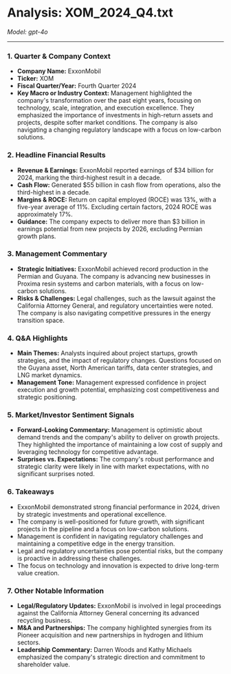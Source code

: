 # Analysis: XOM_2024_Q4.txt

*Model: gpt-4o*

---

### 1. Quarter & Company Context
- **Company Name:** ExxonMobil
- **Ticker:** XOM
- **Fiscal Quarter/Year:** Fourth Quarter 2024
- **Key Macro or Industry Context:** Management highlighted the company's transformation over the past eight years, focusing on technology, scale, integration, and execution excellence. They emphasized the importance of investments in high-return assets and projects, despite softer market conditions. The company is also navigating a changing regulatory landscape with a focus on low-carbon solutions.

### 2. Headline Financial Results
- **Revenue & Earnings:** ExxonMobil reported earnings of $34 billion for 2024, marking the third-highest result in a decade.
- **Cash Flow:** Generated $55 billion in cash flow from operations, also the third-highest in a decade.
- **Margins & ROCE:** Return on capital employed (ROCE) was 13%, with a five-year average of 11%. Excluding certain factors, 2024 ROCE was approximately 17%.
- **Guidance:** The company expects to deliver more than $3 billion in earnings potential from new projects by 2026, excluding Permian growth plans.

### 3. Management Commentary
- **Strategic Initiatives:** ExxonMobil achieved record production in the Permian and Guyana. The company is advancing new businesses in Proxima resin systems and carbon materials, with a focus on low-carbon solutions.
- **Risks & Challenges:** Legal challenges, such as the lawsuit against the California Attorney General, and regulatory uncertainties were noted. The company is also navigating competitive pressures in the energy transition space.

### 4. Q&A Highlights
- **Main Themes:** Analysts inquired about project startups, growth strategies, and the impact of regulatory changes. Questions focused on the Guyana asset, North American tariffs, data center strategies, and LNG market dynamics.
- **Management Tone:** Management expressed confidence in project execution and growth potential, emphasizing cost competitiveness and strategic positioning.

### 5. Market/Investor Sentiment Signals
- **Forward-Looking Commentary:** Management is optimistic about demand trends and the company's ability to deliver on growth projects. They highlighted the importance of maintaining a low cost of supply and leveraging technology for competitive advantage.
- **Surprises vs. Expectations:** The company's robust performance and strategic clarity were likely in line with market expectations, with no significant surprises noted.

### 6. Takeaways
- ExxonMobil demonstrated strong financial performance in 2024, driven by strategic investments and operational excellence.
- The company is well-positioned for future growth, with significant projects in the pipeline and a focus on low-carbon solutions.
- Management is confident in navigating regulatory challenges and maintaining a competitive edge in the energy transition.
- Legal and regulatory uncertainties pose potential risks, but the company is proactive in addressing these challenges.
- The focus on technology and innovation is expected to drive long-term value creation.

### 7. Other Notable Information
- **Legal/Regulatory Updates:** ExxonMobil is involved in legal proceedings against the California Attorney General concerning its advanced recycling business.
- **M&A and Partnerships:** The company highlighted synergies from its Pioneer acquisition and new partnerships in hydrogen and lithium sectors.
- **Leadership Commentary:** Darren Woods and Kathy Michaels emphasized the company's strategic direction and commitment to shareholder value.